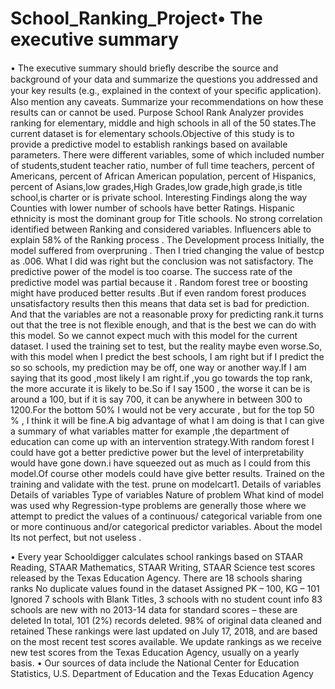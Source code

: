 # School_Ranking_Project•	The executive summary 
•	The executive summary should brieﬂy describe the source and background of your data and summarize the questions you addressed and your key results (e.g., explained in the context of your speciﬁc application). Also mention any caveats. Summarize your recommendations on how these results can or cannot be used.
Purpose
School Rank Analyzer provides ranking for elementary, middle and high schools in all of the 50 states.The current dataset is for elementary schools.Objective of this study is to provide a predictive model to establish rankings based on available parameters. There were different variables, some of which included number of students,student teacher ratio, number of full time teachers, percent of Americans, percent of African American population, percent of Hispanics, percent of Asians,low grades,High Grades,low grade,high grade,is title school,is charter or is private school. 
Interesting Findings along the way
Counties with lower number of schools have better Ratings. Hispanic ethnicity is most the dominant group for Title schools. No strong correlation identified between Ranking and considered variables. Influencers able to explain 58% of the Ranking process .
The Development process
Initially, the model suffered from overpruning . Then I tried changing the value of bestcp as .006.
What I did was right but the conclusion was not satisfactory. The predictive power of the model is too coarse. The success rate of the predictive model was partial because it . Random forest tree or boosting might have produced better results .But if even random forest produces unsatisfactory results then this means that data set is bad for prediction. And that the variables are not a reasonable proxy for predicting rank.it turns out that the tree is not flexible enough, and that is the best we can do with this model. So we cannot expect much with this model for the current dataset. I used the training set to test, but the reality maybe even worse.So, with this model when I predict the best schools, I am right but if I predict the so so schools, my prediction may be off, one way or another way.If I am saying that its good ,most likely I am right.if ,you go  towards the top rank, the more accurate it is likely to be.So if I say 1500 , the worse it  can be is around  a 100, but if it is say 700, it can be anywhere in between  300 to 1200.For the bottom 50% I would not be very accurate , but for the top 50 % , I think it will be fine.A big advantage of what I am doing is that I can give a summary of what variables matter for example ,the department of education can come up with an intervention strategy.With random forest I could have got a better predictive power but the level of interpretability would have gone down.i  have squeezed out as much as I could from this model.Of course other models could have give better results.
Trained on the training and validate with the test. prune on modelcart1.
Details of variables
Details of variables 
Type of variables
Nature of problem
What kind of model was used
why Regression-type problems are generally those where we attempt to predict the values of a continuous/ categorical variable from one or more continuous and/or categorical predictor variables.
About the model
Its not perfect, but not useless .

     

•	Every year Schooldigger calculates school rankings based on STAAR Reading, STAAR Mathematics, STAAR Writing, STAAR Science test scores released by the Texas Education Agency. There are 18 schools sharing ranks
No duplicate values found in the dataset
Assigned PK – 100, KG – 101
Ignored 7 schools with Blank Titles, 3 schools with no student count info
83 schools are new with no 2013-14 data for standard scores – these are deleted
In total, 101 (2%) records deleted.
98% of original data cleaned and retained
These rankings were last updated on July 17, 2018, and are based on the most recent test scores available. We update rankings as we receive new test scores from the Texas Education Agency, usually on a yearly basis.
•	Our sources of data include the National Center for Education Statistics, U.S. Department of Education and the Texas Education Agency


